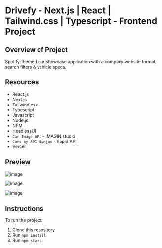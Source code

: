 # Drivefy - Next.js | React | Tailwind.css | Typescript - Frontend Project

## Overview of Project
Spotify-themed car showcase application with a company website format, search filters & vehicle specs. 


## Resources
  - React.js
  - Next.js
  - Tailwind.css
  - Typescript
  - Javascript
  - Node.js
  - NPM
  - HeadlessUI
  - `Car Image API` - IMAGIN.studio
  - `Cars by API-Ninjas` - Rapid API
  - Vercel

## Preview
![image](https://github.com/kbyph/Drivefy/assets/102638461/d87c2d77-f8b3-4d16-be19-f8cae2839312)

![image](https://github.com/kbyph/Drivefy/assets/102638461/039f1943-38a9-4be3-bb4e-a6557992e275)

![image](https://github.com/kbyph/Drivefy/assets/102638461/a9540a30-39bf-4db9-8f6b-562d67eb075c)


## Instructions
To run the project:

1. Clone this repository
2. Run `npm install`
3. Run `npm start`
